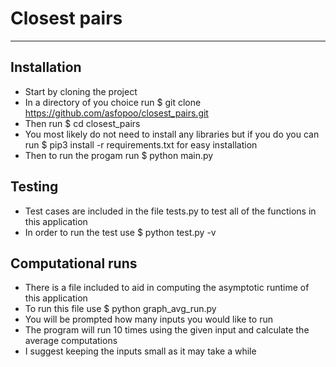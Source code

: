 # Closest pairs

----

## Installation
- Start by cloning the project 
- In a directory of you choice run $ git clone https://github.com/asfopoo/closest_pairs.git
- Then run $ cd closest_pairs
- You most likely do not need to install any libraries but if you do you can run $ pip3 install -r requirements.txt for easy installation
- Then to run the progam run $ python main.py

## Testing
- Test cases are included in the file tests.py to test all of the functions in this application 
- In order to run the test use $ python test.py -v

## Computational runs 
- There is a file included to aid in computing the asymptotic runtime of this application
- To run this file use $ python graph_avg_run.py 
- You will be prompted how many inputs you would like to run
- The program will run 10 times using the given input and calculate the average computations
- I suggest keeping the inputs small as it may take a while 
